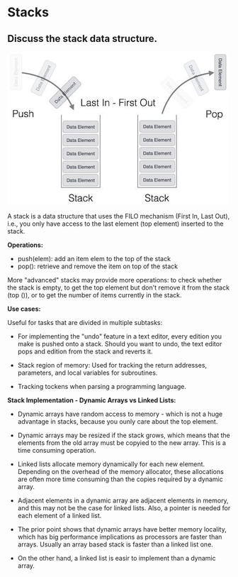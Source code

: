 # Stacks

## Discuss the stack data structure. 

![stack](../img/stack.jpg)

A stack is a data structure that uses the FILO mechanism (First In, Last Out), i.e.,
you only have access to the last element (top element) inserted to the stack.


**Operations:**
  
  - push(elem): add an item elem to the top of the stack
  - pop(): retrieve and remove the item on top of the stack

More "advanced" stacks may provide more operations: to check whether the stack is empty,
to get the top element but don't remove it from the stack (top ()), or to get the number 
of items currently in the stack.


**Use cases:** 

Useful for tasks that are divided in multiple subtasks:

- For implementing the "undo" feature in a text editor, every edition you make is pushed onto a
stack. Should you want to undo, the text editor pops and edition from the stack and reverts it.

- Stack region of memory: Used for tracking the return addresses, parameters, and local variables
for subroutines.

- Tracking tockens when parsing a programming language.


**Stack Implementation - Dynamic Arrays vs Linked Lists:**

- Dynamic arrays have random access to memory - which is not a huge advantage in stacks, because
you ounly care about the top element.

- Dynamic arrays may be resized if the stack grows, which means that the elements from the old
array must be copyied to the new array. This is a time consuming operation.

- Linked lists allocate memory dynamically for each new element. Depending on the overhead of the
memory allocator, these allocations are often more time consuming than the copies required by a
dynamic array.

- Adjacent elements in a dynamic array are adjacent elements in memory, and this may not be the case
for linked lists. Also, a pointer is needed for each element of a linked list.

- The prior point shows that dynamic arrays have better memory locality, which has big performance
implications as processors are faster than arrays. Usually an array based stack is faster than a
linked list one.

- On the other hand, a linked list is easir to implement than a dynamic array.
